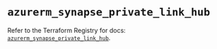 # `azurerm_synapse_private_link_hub`

Refer to the Terraform Registry for docs: [`azurerm_synapse_private_link_hub`](https://registry.terraform.io/providers/hashicorp/azurerm/4.11.0/docs/resources/synapse_private_link_hub).
